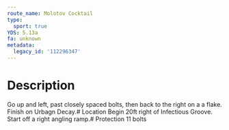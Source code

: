 ```yaml
---
route_name: Molotov Cocktail
type:
  sport: true
YDS: 5.13a
fa: unknown
metadata:
  legacy_id: '112296347'
---
```

# Description
Go up and left, past closely spaced bolts, then back to the right on a a flake. Finish on Urbagn Decay.# Location
Begin 20ft right of Infectious Groove. Start off a right angling ramp.# Protection
11 bolts